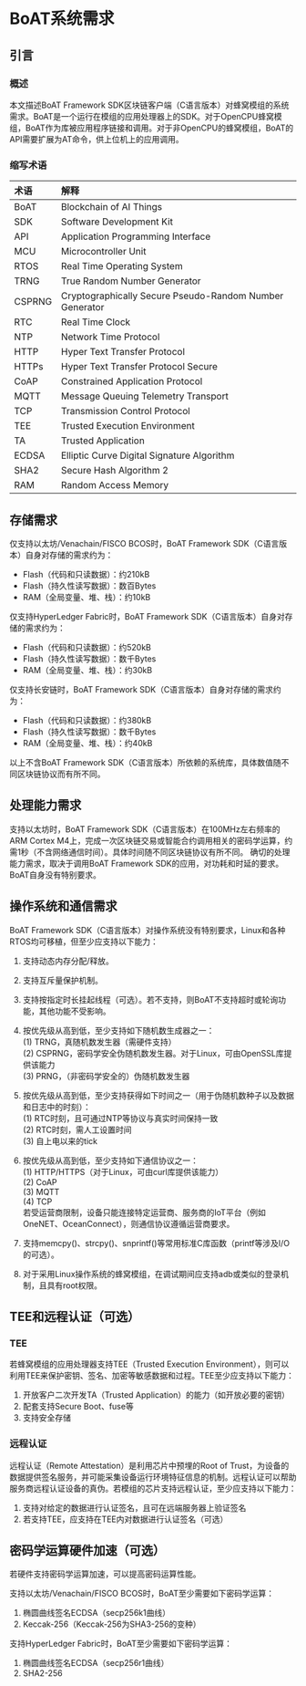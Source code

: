 # BoAT系统需求

## 引言

### 概述
本文描述BoAT Framework SDK区块链客户端（C语言版本）对蜂窝模组的系统需求。BoAT是一个运行在模组的应用处理器上的SDK。对于OpenCPU蜂窝模组，BoAT作为库被应用程序链接和调用。对于非OpenCPU的蜂窝模组，BoAT的API需要扩展为AT命令，供上位机上的应用调用。

### 缩写术语
|术语  |解释                                                    |
|:---- |:----------------------------------------------------- |
|BoAT  |Blockchain of AI Things                                |
|SDK   |Software Development Kit                               |
|API   |Application Programming Interface                      |
|MCU   |Microcontroller Unit                                   |
|RTOS  |Real Time Operating System                             |
|TRNG  |True Random Number Generator                           |
|CSPRNG|Cryptographically Secure Pseudo-Random Number Generator|
|RTC   |Real Time Clock                                        |
|NTP   |Network Time Protocol                                  |
|HTTP  |Hyper Text Transfer Protocol                           |
|HTTPs |Hyper Text Transfer Protocol Secure                    |
|CoAP  |Constrained Application Protocol                       |
|MQTT  |Message Queuing Telemetry Transport                    |
|TCP   |Transmission Control Protocol                          |
|TEE   |Trusted Execution Environment                          |
|TA    |Trusted Application                                    |
|ECDSA |Elliptic Curve Digital Signature Algorithm             |
|SHA2  |Secure Hash Algorithm 2                                |
|RAM   |Random Access Memory                                   |


## 存储需求

仅支持以太坊/Venachain/FISCO BCOS时，BoAT Framework SDK（C语言版本）自身对存储的需求约为：
- Flash（代码和只读数据）：约210kB
- Flash（持久性读写数据）：数百Bytes
- RAM（全局变量、堆、栈）：约10kB

仅支持HyperLedger Fabric时，BoAT Framework SDK（C语言版本）自身对存储的需求约为：
- Flash（代码和只读数据）：约520kB
- Flash（持久性读写数据）：数千Bytes
- RAM（全局变量、堆、栈）：约30kB

仅支持长安链时，BoAT Framework SDK（C语言版本）自身对存储的需求约为：
- Flash（代码和只读数据）：约380kB
- Flash（持久性读写数据）：数千Bytes
- RAM（全局变量、堆、栈）：约40kB

以上不含BoAT Framework SDK（C语言版本）所依赖的系统库，具体数值随不同区块链协议而有所不同。

## 处理能力需求

支持以太坊时，BoAT Framework SDK（C语言版本）在100MHz左右频率的ARM Cortex M4上，完成一次区块链交易或智能合约调用相关的密码学运算，约需1秒（不含网络通信时间）。具体时间随不同区块链协议有所不同。
确切的处理能力需求，取决于调用BoAT Framework SDK的应用，对功耗和时延的要求。BoAT自身没有特别要求。

## 操作系统和通信需求

BoAT Framework SDK（C语言版本）对操作系统没有特别要求，Linux和各种RTOS均可移植，但至少应支持以下能力：
1. 支持动态内存分配/释放。
2. 支持互斥量保护机制。
3. 支持按指定时长挂起线程（可选）。若不支持，则BoAT不支持超时或轮询功能，其他功能不受影响。
4. 按优先级从高到低，至少支持如下随机数生成器之一：<br>
   (1)	TRNG，真随机数发生器（需硬件支持）<br>
   (2)	CSPRNG，密码学安全伪随机数发生器。对于Linux，可由OpenSSL库提供该能力 <br>
   (3)	PRNG，（非密码学安全的）伪随机数发生器
5. 按优先级从高到低，至少支持获得如下时间之一（用于伪随机数种子以及数据和日志中的时刻）：<br>
   (1)	RTC时刻，且可通过NTP等协议与真实时间保持一致 <br>
   (2)	RTC时刻，需人工设置时间 <br>
   (3)	自上电以来的tick

6. 按优先级从高到低，至少支持如下通信协议之一：<br>
   (1)	HTTP/HTTPS（对于Linux，可由curl库提供该能力）<br>
   (2)	CoAP <br>
   (3)	MQTT <br>
   (4)	TCP <br>
若受运营商限制，设备只能连接特定运营商、服务商的IoT平台（例如OneNET、OceanConnect），则通信协议遵循运营商要求。
7. 支持memcpy()、strcpy()、snprintf()等常用标准C库函数（printf等涉及I/O的可选）。
8. 对于采用Linux操作系统的蜂窝模组，在调试期间应支持adb或类似的登录机制，且具有root权限。

## TEE和远程认证（可选）

### TEE

若蜂窝模组的应用处理器支持TEE（Trusted Execution Environment），则可以利用TEE来保护密钥、签名、加密等敏感数据和过程。TEE至少应支持以下能力：
1. 开放客户二次开发TA（Trusted Application）的能力（如开放必要的密钥）
2. 配套支持Secure Boot、fuse等
3. 支持安全存储

### 远程认证

远程认证（Remote Attestation）是利用芯片中预埋的Root of Trust，为设备的数据提供签名服务，并可能采集设备运行环境特征信息的机制。远程认证可以帮助服务商远程认证设备的真伪。若模组的芯片支持远程认证，至少应支持以下能力：
1. 支持对给定的数据进行认证签名，且可在远端服务器上验证签名
2. 若支持TEE，应支持在TEE内对数据进行认证签名（可选）


## 密码学运算硬件加速（可选）

若硬件支持密码学运算加速，可以提高密码运算性能。

支持以太坊/Venachain/FISCO BCOS时，BoAT至少需要如下密码学运算：
1. 椭圆曲线签名ECDSA（secp256k1曲线）
2. Keccak-256（Keccak-256为SHA3-256的变种）

支持HyperLedger Fabric时，BoAT至少需要如下密码学运算：
1. 椭圆曲线签名ECDSA（secp256r1曲线）
2. SHA2-256


